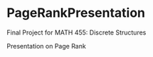 # PageRankPresentation

Final Project for MATH 455: Discrete Structures

Presentation on Page Rank

